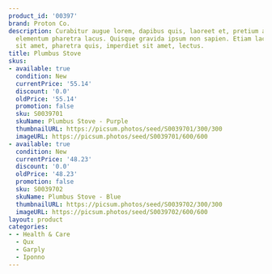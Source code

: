 ```yaml
---
product_id: '00397'
brand: Proton Co.
description: Curabitur augue lorem, dapibus quis, laoreet et, pretium ac, nisi. Quisque
  elementum pharetra lacus. Quisque gravida ipsum non sapien. Etiam lacus lorem, iaculis
  sit amet, pharetra quis, imperdiet sit amet, lectus.
title: Plumbus Stove
skus:
- available: true
  condition: New
  currentPrice: '55.14'
  discount: '0.0'
  oldPrice: '55.14'
  promotion: false
  sku: S0039701
  skuName: Plumbus Stove - Purple
  thumbnailURL: https://picsum.photos/seed/S0039701/300/300
  imageURL: https://picsum.photos/seed/S0039701/600/600
- available: true
  condition: New
  currentPrice: '48.23'
  discount: '0.0'
  oldPrice: '48.23'
  promotion: false
  sku: S0039702
  skuName: Plumbus Stove - Blue
  thumbnailURL: https://picsum.photos/seed/S0039702/300/300
  imageURL: https://picsum.photos/seed/S0039702/600/600
layout: product
categories:
- - Health & Care
  - Qux
  - Garply
  - Iponno
---
```

